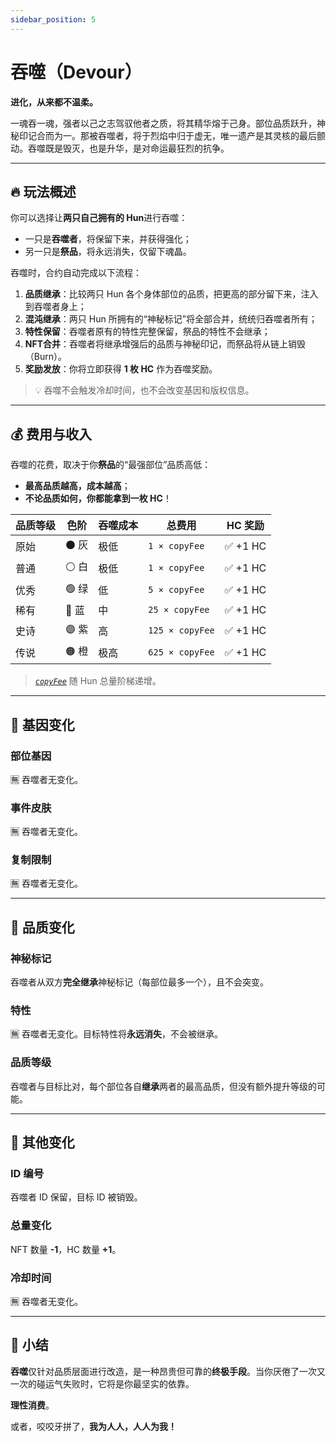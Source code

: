 ```yaml
---
sidebar_position: 5
---
```


# 吞噬（Devour）

**进化，从来都不温柔。**

一魂吞一魂，强者以己之志驾驭他者之质，将其精华熔于己身。部位品质跃升，神秘印记合而为一。那被吞噬者，将于烈焰中归于虚无，唯一遗产是其灵核的最后颤动。吞噬既是毁灭，也是升华，是对命运最狂烈的抗争。

---

## 🔥 玩法概述

你可以选择让**两只自己拥有的 Hun**进行吞噬：

* 一只是**吞噬者**，将保留下来，并获得强化；
* 另一只是**祭品**，将永远消失，仅留下魂晶。

吞噬时，合约自动完成以下流程：

1. **品质继承**：比较两只 Hun 各个身体部位的品质，把更高的部分留下来，注入到吞噬者身上；
2. **混沌继承**：两只 Hun 所拥有的“神秘标记”将全部合并，统统归吞噬者所有；
3. **特性保留**：吞噬者原有的特性完整保留，祭品的特性不会继承；
4. **NFT合并**：吞噬者将继承增强后的品质与神秘印记，而祭品将从链上销毁（Burn）。
5. **奖励发放**：你将立即获得 **1 枚 HC** 作为吞噬奖励。

> 💡 吞噬不会触发冷却时间，也不会改变基因和版权信息。

---

## 💰 费用与收入

吞噬的花费，取决于你**祭品**的“最强部位”品质高低：

* **最高品质越高，成本越高**；
* **不论品质如何，你都能拿到一枚 HC**！

| 品质等级    | 色阶    | 吞噬成本 | 总费用             | HC 奖励   |
| ------- | ----- | ---- | --------------- | ------- |
| 原始      | ⚫️ 灰     | 极低   | `1 × copyFee`   | ✅ +1 HC |
| 普通      | ⚪️ 白     | 极低   | `1 × copyFee`   | ✅ +1 HC |
| 优秀      | 🟢 绿     | 低     | `5 × copyFee`   | ✅ +1 HC |
| 稀有      | 🔵 蓝     | 中     | `25 × copyFee`  | ✅ +1 HC |
| 史诗      | 🟣 紫     | 高     | `125 × copyFee` | ✅ +1 HC |
| 传说      | 🟠 橙     | 极高   | `625 × copyFee` | ✅ +1 HC |

> *[`copyFee`](/docs/白皮书/经济模型#copyfee-阶梯机制)* 随 Hun 总量阶梯递增。

---

## 🧬 基因变化

### 部位基因

🈚️ 吞噬者无变化。

### 事件皮肤

🈚️ 吞噬者无变化。

### 复制限制

🈚️ 吞噬者无变化。

---

## 🌈 品质变化

### 神秘标记

吞噬者从双方**完全继承**神秘标记（每部位最多一个），且不会突变。

### 特性

🈚️ 吞噬者无变化。目标特性将**永远消失**，不会被继承。

### 品质等级

吞噬者与目标比对，每个部位各自**继承**两者的最高品质，但没有额外提升等级的可能。

---

## 🔢 其他变化

### ID 编号

吞噬者 ID 保留，目标 ID 被销毁。

### 总量变化

NFT 数量 **-1**，HC 数量 **+1**。

### 冷却时间

🈚️ 吞噬者无变化。

---

## 🧠 小结

**吞噬**仅针对品质层面进行改造，是一种昂贵但可靠的**终极手段**。当你厌倦了一次又一次的碰运气失败时，它将是你最坚实的依靠。

**理性消费**。

或者，咬咬牙拼了，**我为人人，人人为我！**
